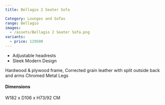 ```yaml
---
title: Bellagio 2 Seater Sofa

Category: Lounges and Sofas
range: Bellagio
images:
  - /assets/Bellagio 2 Seater Sofa.png
variants:
  - price: 129500
---
```


- Adjustable headrests
- Sleek Modern Design

Hardwood & plywood frame, Corrected grain leather with split outside back and arms
Chromed Metal Legs

#### Dimensions
W182 x D106 x H73/92 CM
